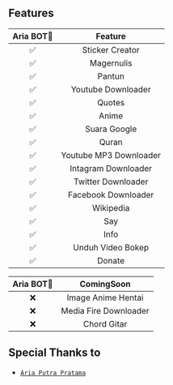 ## Features

| Aria BOT🤖     |                Feature           |
| :-----------: | :--------------------------------: |
|       ✅       | Sticker Creator                  |
|       ✅       | Magernulis                       |
|       ✅       | Pantun                           |
|       ✅       | Youtube Downloader               |
|       ✅       | Quotes                           |
|       ✅       | Anime                            |
|       ✅       | Suara Google                     |
|       ✅       | Quran                            |
|       ✅       | Youtube MP3 Downloader           |
|       ✅       | Intagram Downloader              |
|       ✅       | Twitter Downloader               |
|       ✅       | Facebook Downloader              |
|       ✅       | Wikipedia                        |
|       ✅       | Say                              |
|       ✅       | Info     
|       ✅       | Unduh Video Bokep
|       ✅       | Donate                           |


| Aria BOT🤖     |                ComingSoon        |
| :-----------: | :--------------------------------: |
|       ❌       | Image Anime Hentai                  |
|       ❌       | Media Fire Downloader
|       ❌       | Chord Gitar




       
## Special Thanks to
* [`Aria Putra Pratama`](https://wa.me+6289525340368)


